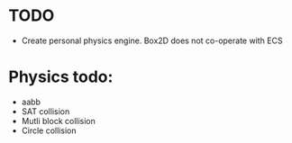 # TODO

* Create personal physics engine. Box2D does not co-operate with ECS

# Physics todo:

* aabb
* SAT collision
* Mutli block collision
* Circle collision